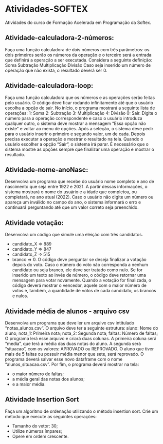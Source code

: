 # Atividades-SOFTEX
Atividades do curso de Formação Acelerada em Programação da Softex.

## Atividade-calculadora-2-números:
Faça uma função calculadora de dois números com três parâmetros: os dois primeiros serão os números da operação e o terceiro será a entrada que definirá a operação a ser executada. Considera a seguinte definição:
Soma
Subtração
Multiplicação
Divisão
Caso seja inserido um número de operação que não exista, o resultado deverá ser 0.


## Atividade-calculadora-loop:
Faça uma função calculadora que os números e as operações serão feitas pelo usuário. O código deve ficar rodando infinitamente até que o usuário escolha a opção de sair. No início, o programa mostrará a seguinte lista de operações: 1: Soma 2: Subtração 3: Multiplicação 4: Divisão 0: Sair.
Digite o número para a operação correspondente e caso o usuário introduza qualquer outro, o sistema deve mostrar a mensagem “Essa opção não existe” e voltar ao menu de opções.
Após a seleção, o sistema deve pedir para o usuário inserir o primeiro e segundo valor, um de cada. Depois precisa executar a operação e mostrar o resultado na tela. Quando o usuário escolher a opção “Sair”, o sistema irá parar.
É necessário que o sistema mostre as opções sempre que finalizar uma operação e mostrar o resultado.


## Atividade-nome-anoNasc:
Desenvolva um programa que recebe do usuário nome completo e ano de nascimento que seja entre 1922 e 2021. 
A partir dessas informações, o sistema mostrará o nome do usuário e a idade que completou, ou completará, no ano atual (2022).
Caso o usuário não digite um número ou apareça um inválido no campo do ano, o sistema informará o erro e continuará perguntando até que um valor correto seja preenchido.


## Atividade votação:
Desenvolva um código que simule uma eleição com três candidatos.
- candidato_X => 889
- candidato_Y => 847
- candidato_Z => 515
- branco => 0.
O código deve perguntar se deseja finalizar a votação depois do voto. Caso o número do voto não corresponda a nenhum candidato ou seja branco, ele deve ser tratado como nulo. Se for inserido um texto ao invés de número, o código deve retornar uma mensagem para votar novamente.
Quando a votação for finalizada, o código deverá mostrar o vencedor, aquele com o maior número de votos e, também, a quantidade de votos de cada candidato, os brancos e nulos.

## Atividade média de alunos - arquivo csv
Desenvolva um programa que deve ler um arquivo csv intitulado “notas_alunos.csv”. O arquivo deve ter a seguinte estrutura:
aluno: Nome do aluno;
nota_1: Primeira nota;
nota_2: Segunda nota;
faltas: Número de faltas;
O programa lerá esse arquivo e criará duas colunas. A primeira coluna será “media”, que terá a média das duas notas do aluno. A segunda será “situacao”, com os valores: APROVADO ou REPROVADO.
O aluno que tiver mais de 5 faltas ou possuir média menor que sete, será reprovado. O programa deverá salvar esse novo dataframe com o nome “alunos_situacao.csv”.
Por fim, o programa deverá mostrar na tela:
- o maior número de faltas;
- a média geral das notas dos alunos;
- e a maior média.


## Atividade Insertion Sort

Faça um algoritmo de ordenação utilizando o método insertion sort.
Crie um método que execute as seguintes operações:

- Tamanho do vetor: 30;
- Utilize números ímpares;
- Opere em ordem crescente.



